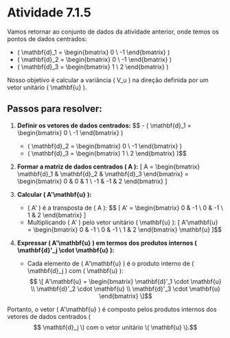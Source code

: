 

# Atividade 7.1.5

Vamos retornar ao conjunto de dados da atividade anterior, onde temos os pontos de dados centrados:

- \( \mathbf{d}_1 = \begin{bmatrix} 0 \\ -1 \end{bmatrix} \)
- \( \mathbf{d}_2 = \begin{bmatrix} 0 \\ -1 \end{bmatrix} \)
- \( \mathbf{d}_3 = \begin{bmatrix} 1 \\ 2 \end{bmatrix} \)

Nosso objetivo é calcular a variância \( V_u \) na direção definida por um vetor unitário \( \mathbf{u} \).

## Passos para resolver:

1. **Definir os vetores de dados centrados:**
$$   - \( \mathbf{d}_1 = \begin{bmatrix} 0 \\ -1 \end{bmatrix} \)
   - \( \mathbf{d}_2 = \begin{bmatrix} 0 \\ -1 \end{bmatrix} \)
   - \( \mathbf{d}_3 = \begin{bmatrix} 1 \\ 2 \end{bmatrix} \)$$

3. **Formar a matriz de dados centrados \( A \):**
   \[
   A = \begin{bmatrix} \mathbf{d}_1 & \mathbf{d}_2 & \mathbf{d}_3 \end{bmatrix} = \begin{bmatrix} 0 & 0 & 1 \\ -1 & -1 & 2 \end{bmatrix}
   \]

3. **Calcular \( A'\mathbf{u} \):**
   - \( A' \) é a transposta de \( A \):
    $$ \[
     A' = \begin{bmatrix} 0 & -1 \\ 0 & -1 \\ 1 & 2 \end{bmatrix}
     \]
   - Multiplicando \( A' \) pelo vetor unitário \( \mathbf{u} \):
     \[
     A'\mathbf{u} = \begin{bmatrix} 0 & -1 \\ 0 & -1 \\ 1 & 2 \end{bmatrix} \mathbf{u}
     \]$$

4. **Expressar \( A'\mathbf{u} \) em termos dos produtos internos \( \mathbf{d}'_j \cdot \mathbf{u} \):**
   - Cada elemento de \( A'\mathbf{u} \) é o produto interno de \( \mathbf{d}_j \) com \( \mathbf{u} \):
    $$ \[
     A'\mathbf{u} = \begin{bmatrix} \mathbf{d}'_1 \cdot \mathbf{u} \\ \mathbf{d}'_2 \cdot \mathbf{u} \\ \mathbf{d}'_3 \cdot \mathbf{u} \end{bmatrix}
     \]$$

Portanto, o vetor \( A'\mathbf{u} \) é composto pelos produtos internos dos vetores de dados centrados \($$ \mathbf{d}_j \) com o vetor unitário \( \mathbf{u} \).$$